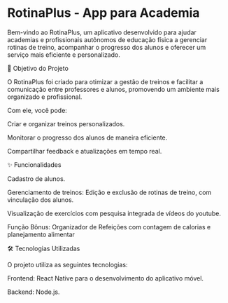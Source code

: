 # RotinaPlus - App para Academia

Bem-vindo ao RotinaPlus, um aplicativo desenvolvido para ajudar academias e profissionais autônomos de educação física a gerenciar rotinas de treino, acompanhar o progresso dos alunos e oferecer um serviço mais eficiente e personalizado.

🎯 Objetivo do Projeto

O RotinaPlus foi criado para otimizar a gestão de treinos e facilitar a comunicação entre professores e alunos, promovendo um ambiente mais organizado e profissional. 

Com ele, você pode:

Criar e organizar treinos personalizados.

Monitorar o progresso dos alunos de maneira eficiente.

Compartilhar feedback e atualizações em tempo real.

✨ Funcionalidades

Cadastro de alunos.

Gerenciamento de treinos: Edição e exclusão de rotinas de treino, com vinculação dos alunos.

Visualização de exercícios com pesquisa integrada de vídeos do youtube.

Função Bônus: Organizador de Refeições com contagem de calorias e planejamento alimentar

🛠️ Tecnologias Utilizadas

O projeto utiliza as seguintes tecnologias:

Frontend: React Native para o desenvolvimento do aplicativo móvel.

Backend: Node.js.
